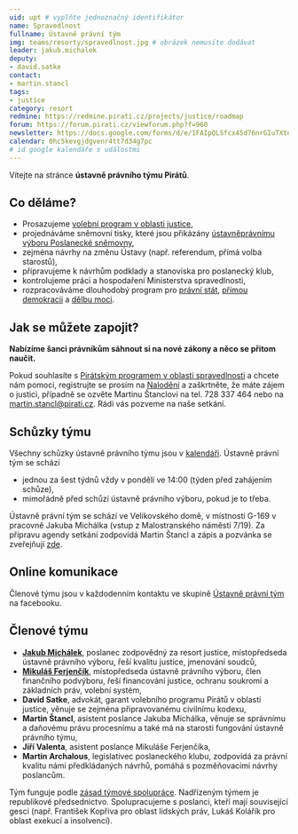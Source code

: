```yaml
---
uid: upt # vyplňte jednoznačný identifikátor
name: Spravedlnost
fullname: Ústavně právní tým
img: teams/resorty/spravedlnost.jpg # obrázek nemusíte dodávat
leader: jakub.michalek
deputy:
- david.satke
contact:
- martin.stancl
tags:
- justice
category: resort
redmine: https://redmine.pirati.cz/projects/justice/roadmap
forum: https://forum.pirati.cz/viewforum.php?f=960
newsletter: https://docs.google.com/forms/d/e/1FAIpQLSfcx45d76nrGIuTXtnmTMf5r2zQmpj3-350jQOBDKTdwclcKA/viewform
calendar: 0hc5kevgjdgvenr4tt7d34g7pc
# id google kalendáře s událostmi
---
```


Vítejte na stránce **ústavně právního týmu Pirátů**.

Co děláme?
----------

* Prosazujeme [volební program v oblasti justice](/program/psp2017/spravedlnost/),
* projednáváme sněmovní tisky, které jsou přikázány [ústavněprávnímu výboru Poslanecké sněmovny](http://www.psp.cz/sqw/hp.sqw?k=4000),
* zejména návrhy na změnu Ústavy (např. referendum, přímá volba starostů),
* připravujeme k návrhům podklady a stanoviska pro poslanecký klub,
* kontrolujeme práci a hospodaření Ministerstva spravedlnosti,
* rozpracováváme dlouhodobý program pro [právní stát](/program/dlouhodoby/pravni-stat/), [přímou demokracii](/program/dlouhodoby/prima-demokracie/) a [dělbu moci](/program/dlouhodoby/delba-moci/).

Jak se můžete zapojit?
-----------------------------

**Nabízíme šanci právníkům sáhnout si na nové zákony a něco se přitom naučit.**

Pokud souhlasíte s [Pirátským programem v oblasti spravedlnosti](/program/psp2017/spravedlnost/) a chcete nám pomoci, registrujte se prosím na [Nalodění](https://nalodeni.pirati.cz/jdu-do-toho/) a zaškrtněte, že máte zájem o justici, případně se ozvěte Martinu Štanclovi na tel. 728 337 464 nebo na <martin.stancl@pirati.cz>. Rádi vás pozveme na naše setkání. 

Schůzky týmu
---------------

Všechny schůzky ústavně právního týmu jsou v [kalendáři](https://calendar.google.com/calendar/embed?src=0hc5kevgjdgvenr4tt7d34g7pc%40group.calendar.google.com&ctz=Europe%2FPrague). Ústavně právní tým se schází 

* jednou za šest týdnů vždy v pondělí ve 14:00 (týden před zahájením schůze),
* mimořádně před schůzí ústavně právního výboru, pokud je to třeba.

Ústavně právní tým se schází ve Velikovského domě, v místnosti G-169 v pracovně Jakuba Michálka (vstup z Malostranského náměstí 7/19).
Za přípravu agendy setkání zodpovídá Martin Štancl a zápis a pozvánka se zveřejňují [zde](https://forum.pirati.cz/viewtopic.php?f=960&t=40389).

Online komunikace
-----------------

Členové týmu jsou v každodenním kontaktu ve skupině [Ústavně právní tým](https://www.facebook.com/groups/2235605923334102/) na facebooku.


Členové týmu
-----------

* **[Jakub Michálek](/lide/jakub-michalek/)**, poslanec zodpovědný za resort justice, místopředseda ústavně právního výboru, řeší kvalitu justice, jmenování soudců,
* **[Mikuláš Ferjenčík](/lide/mikulas-ferjencik/)**, místopředseda ústavně právního výboru, člen finančního podvýboru, řeší financování justice, ochranu soukromí a základních práv, volební systém,
* **David Satke**, advokát, garant volebního programu Pirátů v oblasti justice, věnuje se zejména připravovanému civilnímu kodexu,
* **Martin Štancl**, asistent poslance Jakuba Michálka, věnuje se správnímu a daňovému právu procesnímu a také má na starosti fungování ústavně právního týmu,
* **Jiří Valenta**, asistent poslance Mikuláše Ferjenčíka, 
* **Martin Archalous**, legislativec poslaneckého klubu, zodpovídá za právní kvalitu námi předkládaných návrhů, pomáhá s pozměňovacími návrhy poslancům.

Tým funguje podle [zásad týmové spolupráce](https://wiki.pirati.cz/rules/or_zatys). Nadřízeným týmem je republikové předsednictvo. Spolupracujeme s poslanci, kteří mají související gesci (např. František Kopřiva pro oblast lidských práv, Lukáš Kolářík pro oblast exekucí a insolvencí).
